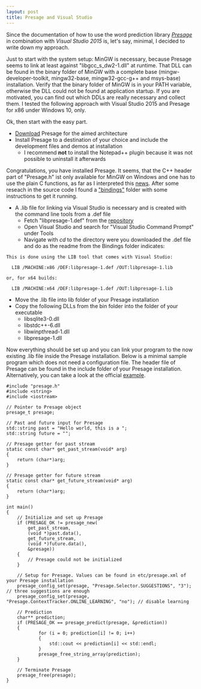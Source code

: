 ```yaml
---
layout: post
title: Presage and Visual Studio
---
```

Since the documentation of how to use the word prediction library [*Presage*](http://presage.sourceforge.net/) in combination with *Visual Studio 2015* is, let's say, minimal, I decided to write down my approach.

Just to start with the system setup: MinGW is necessary, because Presage seems to link at least against "libgcc_s_dw2-1.dll" at runtime. That DLL can be found in the binary folder of MinGW with a complete base (mingw-developer-toolkit, mingw32-base, mingw32-gcc-g++ and msys-base) installation. Verify that the binary folder of MinGW is in your PATH variable, otherwise the DLL could not be found at application startup. If you are motivated, you can find out which DDLs are really necessary and collect them. I tested the following approach with Visual Studio 2015 and Presage for x86 under Windows 10, only.

Ok, then start with the easy part.

- [Download](https://sourceforge.net/projects/presage/files/presage/) Presage for the aimed architecture
- Install Presage to a destination of your choice and include the development files and demos at installation
  - I recommend **not** to install the Notepad++ plugin because it was not possible to uninstall it afterwards
	
Congratulations, you have installed Presage. It seems, that the C++ header part of "Presage.h" ist only available for MinGW on Windows and one has to use the plain C functions, as far as I interpreted this [news](http://presage.sourceforge.net/?q=node/51). After some reseach in the source code I found a ["bindings"](https://sourceforge.net/p/presage/presage/ci/master/tree/bindings/c/)  folder with some instructions to get it running. 

- A .lib file for linking via Visual Studio is necessary and is created with the command line tools from a .def file
  - Fetch "libpresage-1.def" from the [repository](https://sourceforge.net/p/presage/presage/ci/master/tree/bindings/c/libpresage-1.def?format=raw)
  - Open Visual Studio and search for "Visual Studio Command Prompt" under Tools
  - Navigate with *cd* to the directory were you downloaded the .def file and do as the readme from the Bindings folder indicates:
 
```
This is done using the LIB tool that comes with Visual Studio:

  LIB /MACHINE:x86 /DEF:libpresage-1.def /OUT:libpresage-1.lib

or, for x64 builds:

  LIB /MACHINE:x64 /DEF:libpresage-1.def /OUT:libpresage-1.lib
```

  - Move the .lib file into lib folder of your Presage installation
- Copy the following DLLs from the bin folder into the folder of your executable
  - libsqlite3-0.dll
  - libstdc++-6.dll
  - libwinpthread-1.dll
  - libpresage-1.dll

Now everything should be set up and you can link your program to the now existing .lib file inside the Presage installation. Below is a minimal sample program which does not need a configuration file. The header file of Presage can be found in the include folder of your Presage installation. Alternatively, you can take a look at the official [example](https://sourceforge.net/p/presage/presage/ci/master/tree/bindings/c/presage_c_demo.c).

```
#include "presage.h"
#include <string>
#include <iostream>

// Pointer to Presage object
presage_t presage;

// Past and future input for Presage
std::string past = "Hello world, this is a ";
std::string future = "";

// Presage getter for past stream
static const char* get_past_stream(void* arg)
{
	return (char*)arg;
}

// Presage getter for future stream
static const char* get_future_stream(void* arg)
{
	return (char*)arg;
}

int main()
{
	// Initialize and set up Presage
	if (PRESAGE_OK != presage_new(
		get_past_stream,
		(void *)past.data(),
		get_future_stream,
		(void *)future.data(),
		&presage))
	{
		// Presage could not be initialized
	}
	
	// Setup for Presage. Values can be found in etc/presage.xml of your Presage installation
	presage_config_set(presage, "Presage.Selector.SUGGESTIONS", "3"); // three suggestions are enough
	presage_config_set(presage, "Presage.ContextTracker.ONLINE_LEARNING", "no"); // disable learning
	
	// Prediction
	char** prediction;
	if (PRESAGE_OK == presage_predict(presage, &prediction))
	{
			for (i = 0; prediction[i] != 0; i++)
			{
				std::cout << prediction[i] << std::endl;
			}
			presage_free_string_array(prediction);
	}
	
	// Terminate Presage
	presage_free(presage);
}
```
